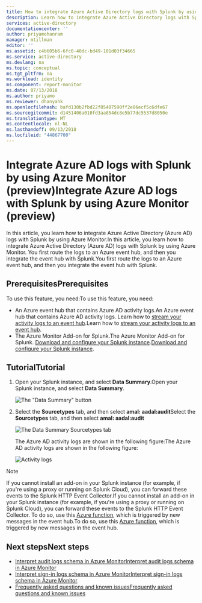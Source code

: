 ```yaml
---
title: How to integrate Azure Active Directory logs with Splunk by using Azure Monitor (preview)  | Microsoft Docs
description: Learn how to integrate Azure Active Directory logs with Splunk by using Azure Monitor (preview)
services: active-directory
documentationcenter: ''
author: priyamohanram
manager: mtillman
editor: ''
ms.assetid: c4b605b6-6fc0-40dc-bd49-101d03f34665
ms.service: active-directory
ms.devlang: na
ms.topic: conceptual
ms.tgt_pltfrm: na
ms.workload: identity
ms.component: report-monitor
ms.date: 07/13/2018
ms.author: priyamo
ms.reviewer: dhanyahk
ms.openlocfilehash: bafd130b2fbd22f85407590ff2e86ecf5c6dfe67
ms.sourcegitcommit: d1451406a010fd3aa854dc8e5b77dc5537d8050e
ms.translationtype: MT
ms.contentlocale: nl-NL
ms.lasthandoff: 09/13/2018
ms.locfileid: "44867700"
---
```

# <a name="integrate-azure-ad-logs-with-splunk-by-using-azure-monitor-preview"></a><span data-ttu-id="33bdc-103">Integrate Azure AD logs with Splunk by using Azure Monitor (preview)</span><span class="sxs-lookup"><span data-stu-id="33bdc-103">Integrate Azure AD logs with Splunk by using Azure Monitor (preview)</span></span>

<span data-ttu-id="33bdc-104">In this article, you learn how to integrate Azure Active Directory (Azure AD) logs with Splunk by using Azure Monitor.</span><span class="sxs-lookup"><span data-stu-id="33bdc-104">In this article, you learn how to integrate Azure Active Directory (Azure AD) logs with Splunk by using Azure Monitor.</span></span> <span data-ttu-id="33bdc-105">You first route the logs to an Azure event hub, and then you integrate the event hub with Splunk.</span><span class="sxs-lookup"><span data-stu-id="33bdc-105">You first route the logs to an Azure event hub, and then you integrate the event hub with Splunk.</span></span>

## <a name="prerequisites"></a><span data-ttu-id="33bdc-106">Prerequisites</span><span class="sxs-lookup"><span data-stu-id="33bdc-106">Prerequisites</span></span>

<span data-ttu-id="33bdc-107">To use this feature, you need:</span><span class="sxs-lookup"><span data-stu-id="33bdc-107">To use this feature, you need:</span></span>
* <span data-ttu-id="33bdc-108">An Azure event hub that contains Azure AD activity logs.</span><span class="sxs-lookup"><span data-stu-id="33bdc-108">An Azure event hub that contains Azure AD activity logs.</span></span> <span data-ttu-id="33bdc-109">Learn how to [stream your activity logs to an event hub](quickstart-azure-monitor-stream-logs-to-event-hub.md).</span><span class="sxs-lookup"><span data-stu-id="33bdc-109">Learn how to [stream your activity logs to an event hub](quickstart-azure-monitor-stream-logs-to-event-hub.md).</span></span> 
* <span data-ttu-id="33bdc-110">The Azure Monitor Add-on for Splunk.</span><span class="sxs-lookup"><span data-stu-id="33bdc-110">The Azure Monitor Add-on for Splunk.</span></span> <span data-ttu-id="33bdc-111">[Download and configure your Splunk instance](https://github.com/Microsoft/AzureMonitorAddonForSplunk/blob/master/README.md).</span><span class="sxs-lookup"><span data-stu-id="33bdc-111">[Download and configure your Splunk instance](https://github.com/Microsoft/AzureMonitorAddonForSplunk/blob/master/README.md).</span></span>

## <a name="tutorial"></a><span data-ttu-id="33bdc-112">Tutorial</span><span class="sxs-lookup"><span data-stu-id="33bdc-112">Tutorial</span></span> 

1. <span data-ttu-id="33bdc-113">Open your Splunk instance, and select **Data Summary**.</span><span class="sxs-lookup"><span data-stu-id="33bdc-113">Open your Splunk instance, and select **Data Summary**.</span></span>

    ![The "Data Summary" button](./media/tutorial-integrate-activity-logs-with-splunk/DataSummary.png)

2. <span data-ttu-id="33bdc-115">Select the **Sourcetypes** tab, and then select **amal: aadal:audit**</span><span class="sxs-lookup"><span data-stu-id="33bdc-115">Select the **Sourcetypes** tab, and then select **amal: aadal:audit**</span></span>

    ![The Data Summary Sourcetypes tab](./media/tutorial-integrate-activity-logs-with-splunk/sourcetypeaadal.png)

    <span data-ttu-id="33bdc-117">The Azure AD activity logs are shown in the following figure:</span><span class="sxs-lookup"><span data-stu-id="33bdc-117">The Azure AD activity logs are shown in the following figure:</span></span>

    ![Activity logs](./media/tutorial-integrate-activity-logs-with-splunk/activitylogs.png)

> [!NOTE]
> <span data-ttu-id="33bdc-119">If you cannot install an add-on in your Splunk instance (for example, if you're using a proxy or running on Splunk Cloud), you can forward these events to the Splunk HTTP Event Collector.</span><span class="sxs-lookup"><span data-stu-id="33bdc-119">If you cannot install an add-on in your Splunk instance (for example, if you're using a proxy or running on Splunk Cloud), you can forward these events to the Splunk HTTP Event Collector.</span></span> <span data-ttu-id="33bdc-120">To do so, use this [Azure function](https://github.com/Microsoft/AzureFunctionforSplunkVS), which is triggered by new messages in the event hub.</span><span class="sxs-lookup"><span data-stu-id="33bdc-120">To do so, use this [Azure function](https://github.com/Microsoft/AzureFunctionforSplunkVS), which is triggered by new messages in the event hub.</span></span> 
>

## <a name="next-steps"></a><span data-ttu-id="33bdc-121">Next steps</span><span class="sxs-lookup"><span data-stu-id="33bdc-121">Next steps</span></span>

* [<span data-ttu-id="33bdc-122">Interpret audit logs schema in Azure Monitor</span><span class="sxs-lookup"><span data-stu-id="33bdc-122">Interpret audit logs schema in Azure Monitor</span></span>](reference-azure-monitor-audit-log-schema.md)
* [<span data-ttu-id="33bdc-123">Interpret sign-in logs schema in Azure Monitor</span><span class="sxs-lookup"><span data-stu-id="33bdc-123">Interpret sign-in logs schema in Azure Monitor</span></span>](reference-azure-monitor-sign-ins-log-schema.md)
* [<span data-ttu-id="33bdc-124">Frequently asked questions and known issues</span><span class="sxs-lookup"><span data-stu-id="33bdc-124">Frequently asked questions and known issues</span></span>](overview-activity-logs-in-azure-monitor.md#frequently-asked-questions)
